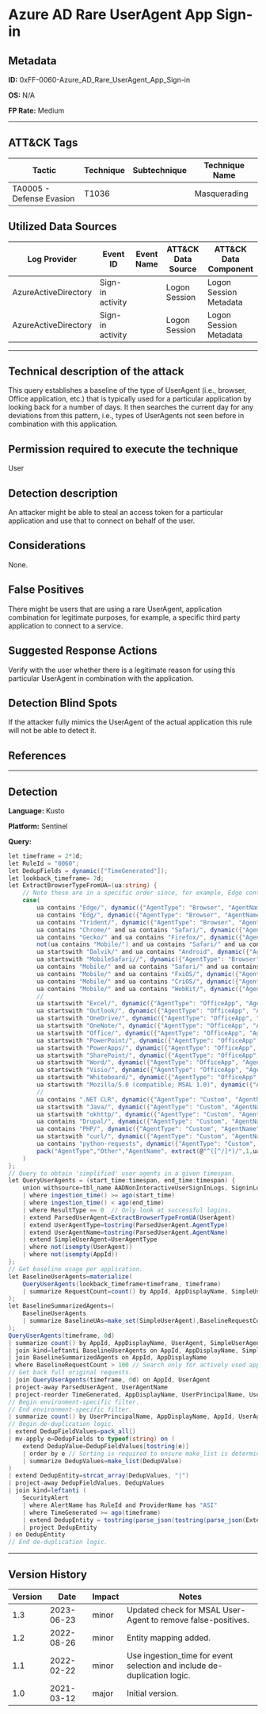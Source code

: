 # Azure AD Rare UserAgent App Sign-in

## Metadata
**ID:** 0xFF-0060-Azure_AD_Rare_UserAgent_App_Sign-in

**OS:** N/A

**FP Rate:** Medium

---

## ATT&CK Tags

| Tactic | Technique | Subtechnique | Technique Name |
|---|---|---| --- |
| TA0005 - Defense Evasion | T1036 |  | Masquerading|

## Utilized Data Sources

| Log Provider | Event ID | Event Name | ATT&CK Data Source | ATT&CK Data Component|
|---------|---------|----------|---------|---------|
|AzureActiveDirectory|Sign-in activity||Logon Session|Logon Session Metadata|
|AzureActiveDirectory|Sign-in activity||Logon Session|Logon Session Metadata|
---

## Technical description of the attack
This query establishes a baseline of the type of UserAgent (i.e., browser, Office application, etc.) that is typically used for a particular application by looking back for a number of days. It then searches the current day for any deviations from this pattern, i.e., types of UserAgents not seen before in combination with this application.


## Permission required to execute the technique
User

## Detection description
An attacker might be able to steal an access token for a particular application and use that to connect on behalf of the user.


## Considerations
None.


## False Positives
There might be users that are using a rare UserAgent, application combination for legitimate purposes, for example, a specific third party application to connect to a service.


## Suggested Response Actions
Verify with the user whether there is a legitimate reason for using this particular UserAgent in combination with the application.


## Detection Blind Spots
If the attacker fully mimics the UserAgent of the actual application this rule will not be able to detect it.


## References

---
## Detection

**Language:** Kusto

**Platform:** Sentinel

**Query:**
```C#
let timeframe = 2*1d;
let RuleId = "0060";
let DedupFields = dynamic(["TimeGenerated"]);
let lookback_timeframe= 7d;
let ExtractBrowserTypeFromUA=(ua:string) {
    // Note these are in a specific order since, for example, Edge contains based Chrome/ and Edge/ strings.
    case(
        ua contains "Edge/", dynamic({"AgentType": "Browser", "AgentName": "Edge"}),
        ua contains "Edg/", dynamic({"AgentType": "Browser", "AgentName": "Edge"}),
        ua contains "Trident/", dynamic({"AgentType": "Browser", "AgentName": "Internet Explorer"}),
        ua contains "Chrome/" and ua contains "Safari/", dynamic({"AgentType": "Browser", "AgentName": "Chrome"}),
        ua contains "Gecko/" and ua contains "Firefox/", dynamic({"AgentType": "Browser", "AgentName": "Firefox"}),
        not(ua contains "Mobile/") and ua contains "Safari/" and ua contains "Version/", dynamic({"AgentType": "Browser", "AgentName": "Safari"}),
        ua startswith "Dalvik/" and ua contains "Android", dynamic({"AgentType": "Browser", "AgentName": "Android Browser"}),
        ua startswith "MobileSafari//", dynamic({"AgentType": "Browser", "AgentName": "Mobile Safari"}),
        ua contains "Mobile/" and ua contains "Safari/" and ua contains "Version/", dynamic({"AgentType": "Browser", "AgentName": "Mobile Safari"}),
        ua contains "Mobile/" and ua contains "FxiOS/", dynamic({"AgentType": "Browser", "AgentName": "IOS Firefox"}),
        ua contains "Mobile/" and ua contains "CriOS/", dynamic({"AgentType": "Browser", "AgentName": "IOS Chrome"}),
        ua contains "Mobile/" and ua contains "WebKit/", dynamic({"AgentType": "Browser", "AgentName": "Mobile Webkit"}),
        //
        ua startswith "Excel/", dynamic({"AgentType": "OfficeApp", "AgentName": "Excel"}),
        ua startswith "Outlook/", dynamic({"AgentType": "OfficeApp", "AgentName": "Outlook"}),
        ua startswith "OneDrive/", dynamic({"AgentType": "OfficeApp", "AgentName": "OneDrive"}),
        ua startswith "OneNote/", dynamic({"AgentType": "OfficeApp", "AgentName": "OneNote"}),
        ua startswith "Office/", dynamic({"AgentType": "OfficeApp", "AgentName": "Office"}),
        ua startswith "PowerPoint/", dynamic({"AgentType": "OfficeApp", "AgentName": "PowerPoint"}),
        ua startswith "PowerApps/", dynamic({"AgentType": "OfficeApp", "AgentName": "PowerApps"}),
        ua startswith "SharePoint/", dynamic({"AgentType": "OfficeApp", "AgentName": "SharePoint"}),
        ua startswith "Word/", dynamic({"AgentType": "OfficeApp", "AgentName": "Word"}),
        ua startswith "Visio/", dynamic({"AgentType": "OfficeApp", "AgentName": "Visio"}),
        ua startswith "Whiteboard/", dynamic({"AgentType": "OfficeApp", "AgentName": "Whiteboard"}),
        ua startswith "Mozilla/5.0 (compatible; MSAL 1.0)", dynamic({"AgentType": "OfficeApp", "AgentName": "Office Telemetry"}),
        //
        ua contains ".NET CLR", dynamic({"AgentType": "Custom", "AgentName": "Dotnet"}),
        ua startswith "Java/", dynamic({"AgentType": "Custom", "AgentName": "Java"}),
        ua startswith "okhttp/", dynamic({"AgentType": "Custom", "AgentName": "okhttp"}),
        ua contains "Drupal/", dynamic({"AgentType": "Custom", "AgentName": "Drupal"}),
        ua contains "PHP/", dynamic({"AgentType": "Custom", "AgentName": "PHP"}),
        ua startswith "curl/", dynamic({"AgentType": "Custom", "AgentName": "curl"}),
        ua contains "python-requests", dynamic({"AgentType": "Custom", "AgentName": "Python"}),
        pack("AgentType","Other","AgentName", extract(@"^([^/]*)/",1,ua))
    )
};
// Query to obtain 'simplified' user agents in a given timespan.
let QueryUserAgents = (start_time:timespan, end_time:timespan) {
    union withsource=tbl_name AADNonInteractiveUserSignInLogs, SigninLogs
    | where ingestion_time() >= ago(start_time)
    | where ingestion_time() < ago(end_time)
    | where ResultType == 0  // Only look at successful logins.
    | extend ParsedUserAgent=ExtractBrowserTypeFromUA(UserAgent)
    | extend UserAgentType=tostring(ParsedUserAgent.AgentType)
    | extend UserAgentName=tostring(ParsedUserAgent.AgentName)
    | extend SimpleUserAgent=UserAgentType
    | where not(isempty(UserAgent))
    | where not(isempty(AppId))
};
// Get baseline usage per application.
let BaselineUserAgents=materialize(
    QueryUserAgents(lookback_timeframe+timeframe, timeframe)
    | summarize RequestCount=count() by AppId, AppDisplayName, SimpleUserAgent
);
let BaselineSummarizedAgents=(
    BaselineUserAgents
    | summarize BaselineUAs=make_set(SimpleUserAgent),BaselineRequestCount=sum(RequestCount) by AppId, AppDisplayName
);
QueryUserAgents(timeframe, 0d)
| summarize count() by AppId, AppDisplayName, UserAgent, SimpleUserAgent
| join kind=leftanti BaselineUserAgents on AppId, AppDisplayName, SimpleUserAgent
| join BaselineSummarizedAgents on AppId, AppDisplayName
| where BaselineRequestCount > 100 // Search only for actively used applications.
// Get back full original requests.
| join QueryUserAgents(timeframe, 0d) on AppId, UserAgent
| project-away ParsedUserAgent, UserAgentName
| project-reorder TimeGenerated, AppDisplayName, UserPrincipalName, UserAgent, BaselineUAs
// Begin environment-specific filter.
// End environment-specific filter.
| summarize count() by UserPrincipalName, AppDisplayName, AppId, UserAgentType, SimpleUserAgent, UserAgent
// Begin de-duplication logic.
| extend DedupFieldValues=pack_all()
| mv-apply e=DedupFields to typeof(string) on (
    extend DedupValue=DedupFieldValues[tostring(e)]
    | order by e // Sorting is required to ensure make_list is deterministic.
    | summarize DedupValues=make_list(DedupValue)
)
| extend DedupEntity=strcat_array(DedupValues, "|")
| project-away DedupFieldValues, DedupValues
| join kind=leftanti (
    SecurityAlert
    | where AlertName has RuleId and ProviderName has "ASI"
    | where TimeGenerated >= ago(timeframe)
    | extend DedupEntity = tostring(parse_json(tostring(parse_json(ExtendedProperties)["Custom Details"])).DedupEntity[0])
    | project DedupEntity
) on DedupEntity
// End de-duplication logic.
```

---

## Version History
| Version | Date | Impact | Notes |
|---------|------|--------|------|
| 1.3  | 2023-06-23| minor | Updated check for MSAL User-Agent to remove false-positives. |
| 1.2  | 2022-08-26| minor | Entity mapping added. |
| 1.1  | 2022-02-22| minor | Use ingestion_time for event selection and include de-duplication logic. |
| 1.0  | 2021-03-12| major | Initial version. |
